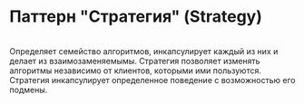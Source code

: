 <h1>Паттерн "Стратегия" (Strategy)</h1>
<br>
Определяет семейство алгоритмов, инкапсулирует каждый из них и делает из взаимозаменяемымы. Стратегия позволяет изменять алгоритмы независимо от клиентов, которыми ими пользуются.
Стратегия инкапсулирует определенное поведение с возможностью его подмены.